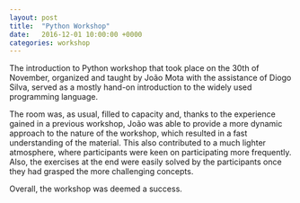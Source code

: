 ```yaml
---
layout: post
title:  "Python Workshop"
date:   2016-12-01 10:00:00 +0000
categories: workshop
---
```

The introduction to Python workshop that took place on the 30th of November, organized and taught by João Mota with the assistance of Diogo Silva, served as a mostly hand-on introduction to the widely used programming language.

<!--more-->

The room was, as usual, filled to capacity and, thanks to the experience gained in a previous workshop, João was able to provide a more dynamic approach to the nature of the workshop, which resulted in a fast understanding of the material. This also contributed to a much lighter atmosphere, where participants were keen on participating more frequently. Also, the exercises at the end were easily solved by the participants once they had grasped the more challenging concepts.

Overall, the workshop was deemed a success.
